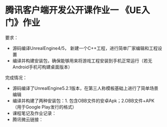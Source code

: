 # 腾讯客户端开发公开课作业一   《UE入门》作业
要求：
- 源码编译UnrealEngine4/5， 新建一个C++工程，进行简单厂家编辑和工程设置
- 编译并构建安装包，确保能够用来将游戏工程安装到手机正常运行（若无Android手机可构建桌面版本）

完成情况：
- 源码编译了UnrealEngine5.2.1版本，在第三人称模板基础上进行了简单场景编辑
- 编译并构建了两种安装包：1. 包含OBB文件的安卓Apk；2.OBB文件+APK（用于Google Play发行的格式）
- 课程笔记及作业记录：
- 腾讯微云链接：

